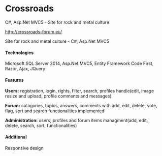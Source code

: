 Crossroads
==========

C#, Asp.Net MVC5 - Site for rock and metal culture

http://crossroads-forum.eu/

Site for rock and metal culture - C#, Asp.Net MVC5

<h4>Technologies</h4>
Microsoft SQL Server 2014, Asp.Net MVC5, Entity Framework Code First, Razor, Ajax, JQuery

<h4>Features</h4>
<p><strong>Users:</strong> registration, login, rights, filter, search, profiles handle(edit, image resize and upload, profile comments and messages)</p>
<p><strong>Forum:</strong> catagories, topics, answers, comments with add, edit, delete, vote, flag, sort and search functionalities implemented</p>
<p><strong>Administration:</strong> users, profiles and forum items managment(add, edit, delete, search, sort, functionalities)</p>

<h4>Additional</h4>
Responsive design
